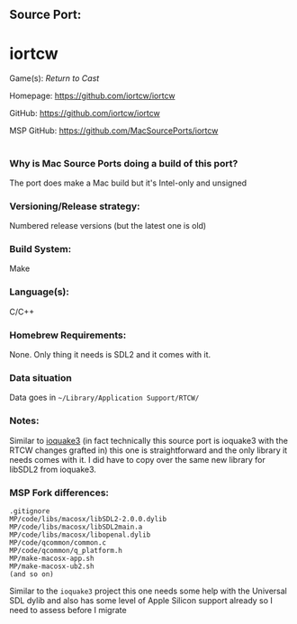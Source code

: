## Source Port:
# iortcw

Game(s): *Return to Cast*

Homepage: https://github.com/iortcw/iortcw

GitHub: https://github.com/iortcw/iortcw

MSP GitHub: https://github.com/MacSourcePorts/iortcw

#
### Why is Mac Source Ports doing a build of this port?
The port does make a Mac build but it's Intel-only and unsigned

### Versioning/Release strategy:
Numbered release versions (but the latest one is old)

### Build System: 
Make

### Language(s):
C/C++

### Homebrew Requirements:

None. Only thing it needs is SDL2 and it comes with it. 

### Data situation
Data goes in `~/Library/Application Support/RTCW/`

### Notes:
Similar to [ioquake3](ioquake3.md) (in fact technically this source port is ioquake3 with the RTCW changes grafted in) this one is straightforward and the only library it needs comes with it. I did have to copy over the same new library for libSDL2 from ioquake3. 

### MSP Fork differences:
```
.gitignore
MP/code/libs/macosx/libSDL2-2.0.0.dylib
MP/code/libs/macosx/libSDL2main.a
MP/code/libs/macosx/libopenal.dylib
MP/code/qcommon/common.c
MP/code/qcommon/q_platform.h
MP/make-macosx-app.sh
MP/make-macosx-ub2.sh
(and so on)
```

Similar to the `ioquake3` project this one needs some help with the Universal SDL dylib and also has some level of Apple Silicon support already so I need to assess before I migrate